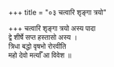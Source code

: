 +++
title = "०३ चत्वारि शृङ्गा त्रयो"

+++
चत्वारि शृङ्गा त्रयो अस्य पादा  
द्वे शीर्षे सप्त हस्तासो अस्य ।  
त्रिधा बद्धो वृषभो रोरवीति  
महो देवो मर्त्याँ आ विवेश ॥
